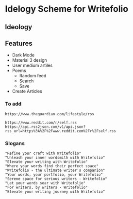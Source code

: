 # Idelogy Scheme for Writefolio

## Ideology

## Features

- Dark Mode
- Material 3 design
- User medium artiles
- Poems
  - Random feed
  - Search
  - Save
- Create Articles

### To add

```
https://www.theguardian.com/lifestyle/rss

https://www.reddit.com/r/self.rss
https://api.rss2json.com/v1/api.json?rss_url=https%3A%2F%2Fwww.reddit.com%2Fr%2Fself.rss
```

### Slogans

```
"Refine your craft with Writefolio"
"Unleash your inner wordsmith with Writefolio"
"Elevate your writing with Writefolio"
"Where your words find their perfect space"
"Writefolio - the ultimate writer's companion"
"Your words, your portfolio, your Writefolio"
"Serene space for serious writers - Writefolio"
"Let your words soar with Writefolio"
"For writers, by writers - Writefolio"
"Elevate your writing journey with Writefolio"

```
